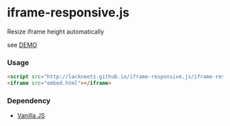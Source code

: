 # iframe-responsive.js
Resize iframe height automatically

see [DEMO](http://lackneets.github.io/iframe-responsive.js/demo)

### Usage
```html
<script src="http://lackneets.github.io/iframe-responsive.js/iframe-responsive.min.js"></script>
<iframe src="embed.html"></iframe>
```


### Dependency

- [Vanilla JS](http://vanilla-js.com/) 
